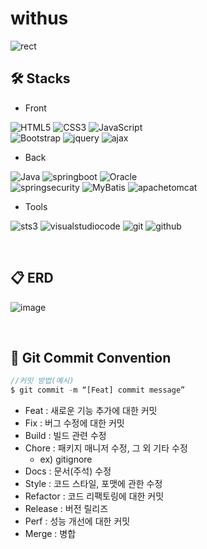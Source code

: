 # withus

![rect](https://capsule-render.vercel.app/api?type=rect&color=gradient&text=%20WU%20&fontAlign=40&fontSize=30&textBg=true&desc=With%20Us&descAlign=60&descAlignY=50)

## 🛠 Stacks

- Front
  
![HTML5](https://img.shields.io/badge/html5-E34F26?style=for-the-badge&logo=html5&logoColor=white)
![CSS3](https://img.shields.io/badge/CSS3-1572B6?style=for-the-badge&logo=CSS3&logoColor=white)
![JavaScript](https://img.shields.io/badge/JavaScript-F7DF1E?style=for-the-badge&logo=JavaScript&logoColor=white) <br>
![Bootstrap](https://img.shields.io/badge/bootstrap-7952B3?style=for-the-badge&logo=bootstrap&logoColor=white)
![jquery](https://img.shields.io/badge/jquery-0769AD?style=for-the-badge&logo=jquery&logoColor=white)
![ajax](https://img.shields.io/badge/ajax-333333?style=for-the-badge&logo=ajax&logoColor=white)
- Back
  
![Java](https://img.shields.io/badge/Java-007396.svg?&style=for-the-badge&logo=Java&logoColor=white)
![springboot](https://img.shields.io/badge/spring&nbsp;boot-6DB33F.svg?&style=for-the-badge&logo=springboot&logoColor=white)
![Oracle](https://img.shields.io/badge/Oracle-F80000.svg?&style=for-the-badge&logo=Oracle&logoColor=white) <br>
![springsecurity](https://img.shields.io/badge/spring&nbsp;security-6DB33F.svg?&style=for-the-badge&logo=springsecurity&logoColor=white)
![MyBatis](https://img.shields.io/badge/MyBatis-191A1B.svg?&style=for-the-badge&logo=MyBatis&logoColor=white)
![apachetomcat](https://img.shields.io/badge/apache&nbsp;tomcat-F8DC75.svg?&style=for-the-badge&logo=apachetomcat&logoColor=black)
- Tools

![sts3](https://img.shields.io/badge/sts3-6DB33F.svg?&style=for-the-badge&logo=sts3&logoColor=white)
![visualstudiocode](https://img.shields.io/badge/vs&nbsp;code-6DB33F.svg?&style=for-the-badge&logo=visualstudiocode&logoColor=white)
![git](https://img.shields.io/badge/git-F05032.svg?&style=for-the-badge&logo=git&logoColor=white)
![github](https://img.shields.io/badge/github-181717.svg?&style=for-the-badge&logo=github&logoColor=white)

<br>

## 📋 ERD

![image](https://github.com/kimm9803/withus/assets/118273341/4c41752e-3290-49f7-af51-a733deb88e43)

<br>

## 📌 Git Commit Convention
```jsx
//커밋 방법(예시)
$ git commit -m “[Feat] commit message”
```
- Feat : 새로운 기능 추가에 대한 커밋
- Fix : 버그 수정에 대한 커밋
- Build : 빌드 관련 수정
- Chore : 패키지 매니저 수정, 그 외 기타 수정
    - ex) gitignore
- Docs : 문서(주석) 수정
- Style : 코드 스타일, 포맷에 관한 수정
- Refactor : 코드 리팩토링에 대한 커밋
- Release : 버전 릴리즈
- Perf : 성능 개선에 대한 커밋
- Merge : 병합
